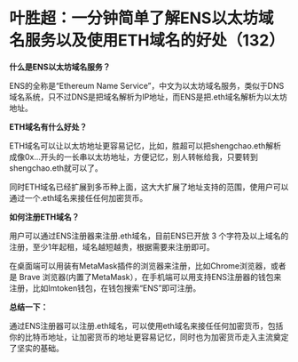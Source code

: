 # 叶胜超：一分钟简单了解ENS以太坊域名服务以及使用ETH域名的好处（132）



**什么是ENS以太坊域名服务？**



ENS的全称是“Ethereum Name Service”，中文为以太坊域名服务，类似于DNS域名系统，只不过DNS是把域名解析为IP地址，而ENS是把.eth域名解析为以太坊地址。



**ETH域名有什么好处？**



ETH域名可以让以太坊地址更容易记忆，比如，胜超可以把shengchao.eth解析成像0x...开头的一长串以太坊地址，方便记忆，别人转帐给我，只要转到shengchao.eth就可以了。



同时ETH域名已经扩展到多币种上面，这大大扩展了地址支持的范围，使用户可以通过一个.eth域名来接任任何加密货币。





**如何注册ETH域名？**



用户可以通过ENS注册器来注册.eth域名，目前ENS已开放 3 个字符及以上域名的注册，至少1年起租，域名越短越贵，根据需要来注册即可。





在桌面端可以用装有MetaMask插件的浏览器来注册，比如Chrome浏览器，或者是 Brave 浏览器(内置了MetaMask），在手机端可以用支持ENS注册器的钱包来注册，比如Imtoken钱包，在钱包搜索“ENS”即可注册。





**总结一下：**



通过ENS注册器可以注册.eth域名，可以使用eth域名来接任任何加密货币，包括你的比特币地址，让加密货币的地址更容易记忆，同时也为加密货币走入主流奠定了坚实的基础。
